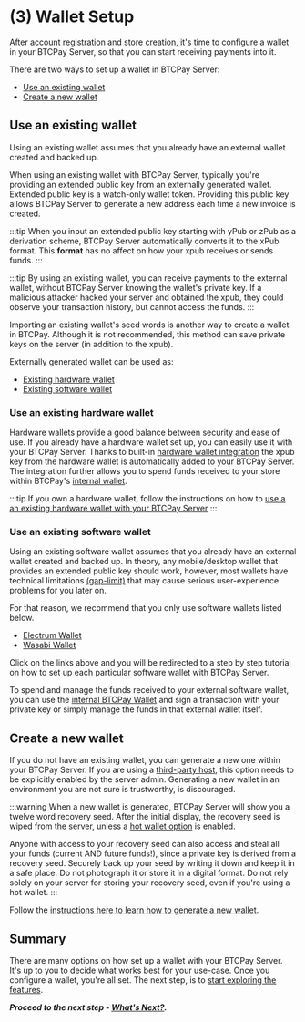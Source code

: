 # (3) Wallet Setup

After [account registration](./RegisterAccount.md) and [store creation](./CreateStore.md), it's time to configure a wallet in your BTCPay Server, so that you can start receiving payments into it.

There are two ways to set up a wallet in BTCPay Server:

 - [Use an existing wallet](#use-an-existing-wallet)
 - [Create a new wallet](#create-a-new-wallet)

## Use an existing wallet

Using an existing wallet assumes that you already have an external wallet created and backed up.

When using an existing wallet with BTCPay Server, typically you're providing an extended public key from an externally generated wallet. Extended public key is a watch-only wallet token. Providing this public key allows BTCPay Server to generate a new address each time a new invoice is created.

:::tip
When you input an extended public key starting with yPub or zPub as a derivation scheme, BTCPay Server automatically converts it to the xPub format. This **format** has no affect on how your xpub receives or sends funds.
:::

:::tip
By using an existing wallet, you can receive payments to the external wallet, without BTCPay Server knowing the wallet's private key. If a malicious attacker hacked your server and obtained the xpub, they could observe your transaction history, but cannot access the funds.
:::

Importing an existing wallet's seed words is another way to create a wallet in BTCPay. Although it is not recommended, this method can save private keys on the server (in addition to the xpub). 

Externally generated wallet can be used as:
- [Existing hardware wallet](#use-an-existing-hardware-wallet)
- [Existing software wallet](#use-an-existing-software-wallet)

### Use an existing hardware wallet

Hardware wallets provide a good balance between security and ease of use. If you already have a hardware wallet set up, you can easily use it with your BTCPay Server. Thanks to built-in [hardware wallet integration](HardwareWalletIntegration.md) the xpub key from the hardware wallet is automatically added to your BTCPay Server. The integration further allows you to spend funds received to your store within BTCPay's [internal wallet](./Wallet.md).

:::tip
If you own a hardware wallet, follow the instructions on how to [use a an existing hardware wallet with your BTCPay Server](HardwareWalletIntegration.md)
:::

### Use an existing software wallet

Using an existing software wallet assumes that you already have an external wallet created and backed up. In theory, any mobile/desktop wallet that provides an extended public key should work, however, most wallets have technical limitations [(gap-limit)](FAQ/FAQ-Wallet/#missing-payments-in-my-software-or-hardware-wallet) that may cause serious user-experience problems for you later on.

For that reason, we recommend that you only use software wallets listed below.

- [Electrum Wallet](./ElectrumWallet.md)
- [Wasabi Wallet](./WasabiWallet.md)

Click on the links above and you will be redirected to a step by step tutorial on how to set up each particular software wallet with BTCPay Server.

To spend and manage the funds received to your external software wallet, you can use the [internal BTCPay Wallet](./Wallet.md) and sign a transaction with your private key or simply manage the funds in that external wallet itself.

## Create a new wallet

If you do not have an existing wallet, you can generate a new one within your BTCPay Server. If you are using a [third-party host](./ThirdPartyHosting.md), this option needs to be explicitly enabled by the server admin. Generating a new wallet in an environment you are not sure is trustworthy, is discouraged.

:::warning
When a new wallet is generated, BTCPay Server will show you a twelve word recovery seed. After the initial display, the recovery seed is wiped from the server, unless a [hot wallet option](./HotWallet.md) is enabled.

Anyone with access to your recovery seed can also access and steal all your funds (current AND future funds!), since a private key is derived from a recovery seed. Securely back up your seed by writing it down and keep it in a safe place. Do not photograph it or store it in a digital format. Do not rely solely on your server for storing your recovery seed, even if you're using a hot wallet.
:::

Follow the [instructions here to learn how to generate a new wallet](./CreateWallet.md).

## Summary

There are many options on how set up a wallet with your BTCPay Server. It's up to you to decide what works best for your use-case. Once you configure a wallet, you're all set. The next step, is to [start exploring the features](./WhatsNext.md).

***Proceed to the next step - [What's Next?](./WhatsNext.md).***
